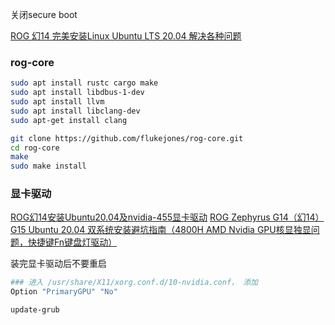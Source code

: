 
关闭secure boot

[ROG 幻14 完美安装Linux Ubuntu LTS 20.04 解决各种问题](https://leanote.zzzmh.cn/blog/post/admin/ROG-%E5%B9%BB14-%E5%AE%8C%E7%BE%8E%E5%AE%89%E8%A3%85Ubuntu-20.04)

### rog-core

```bash
sudo apt install rustc cargo make
sudo apt install libdbus-1-dev 
sudo apt install llvm
sudo apt install libclang-dev 
sudo apt-get install clang

git clone https://github.com/flukejones/rog-core.git
cd rog-core
make
sudo make install
```


### 显卡驱动

[ROG幻14安装Ubuntu20.04及nvidia-455显卡驱动](https://zhuanlan.zhihu.com/p/386021063)
[ROG Zephyrus G14（幻14）G15 Ubuntu 20.04 双系统安装避坑指南（4800H AMD Nvidia GPU核显独显问题，快捷键Fn键盘灯驱动）](https://blog.csdn.net/qq_19951409/article/details/113805736)

装完显卡驱动后不要重启

```bash
### 进入 /usr/share/X11/xorg.conf.d/10-nvidia.conf， 添加
Option "PrimaryGPU" "No"

update-grub
```
